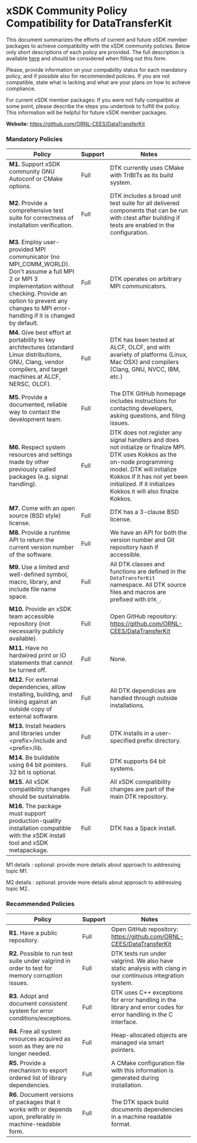 # xSDK Community Policy Compatibility for DataTransferKit

This document summarizes the efforts of current and future xSDK member packages to achieve compatibility with the xSDK community policies. Below only short descriptions of each policy are provided. The full description is available [here](https://docs.google.com/document/d/1DCx2Duijb0COESCuxwEEK1j0BPe2cTIJ-AjtJxt3290/edit#heading=h.2hp5zbf0n3o3)
and should be considered when filling out this form.

Please, provide information on your compability status for each mandatory policy, and if possible also for recommended policies.
If you are not compatible, state what is lacking and what are your plans on how to achieve compliance.

For current xSDK member packages: If you were not fully compatible at some point, please describe the steps you undertook to fulfill the policy. This information will be helpful for future xSDK member packages.

**Website:** https://github.com/ORNL-CEES/DataTransferKit

### Mandatory Policies

| Policy                 |Support| Notes                   |
|------------------------|-------|-------------------------|
|**M1.** Support xSDK community GNU Autoconf or CMake options. |Full| DTK currently uses CMake with TriBITs as its build system.|
|**M2.** Provide a comprehensive test suite for correctness of installation verification. |Full| DTK includes a broad unit test suite for all delivered components that can be run with ctest after building if tests are enabled in the configuration.|
|**M3.** Employ user-provided MPI communicator (no MPI_COMM_WORLD). Don't assume a full MPI 2 or MPI 3 implementation without checking. Provide an option to prevent any changes to MPI error-handling if it is changed by default. |Full| DTK operates on arbitrary MPI communicators. |
|**M4.** Give best effort at portability to key architectures (standard Linux distributions, GNU, Clang, vendor compilers, and target machines at ALCF, NERSC, OLCF). |Full| DTK has been tested at ALCF, OLCF, and with avariety of platforms (Linux, Mac OSX) and compilers (Clang, GNU, NVCC, IBM, etc.) |
|**M5.** Provide a documented, reliable way to contact the development team. |Full| The DTK GitHub homepage includes instructions for contacting developers, asking questions, and filing issues. |
|**M6.** Respect system resources and settings made by other previously called packages (e.g. signal handling). |Full| DTK does not register any signal handlers and does not initialize or finalize MPI. DTK uses Kokkos as the on-node programming model. DTK will initialize Kokkos if it has not yet been initialized. If it initializes Kokkos it will also finalze Kokkos.|
|**M7.** Come with an open source (BSD style) license. |Full| DTK has a 3-clause BSD license. |
|**M8.** Provide a runtime API to return the current version number of the software. |Full| We have an API for both the version number and Git repository hash if accessible. |
|**M9.** Use a limited and well-defined symbol, macro, library, and include file name space. |Full| All DTK classes and functions are defined in the `DataTransferKit` namespace. All DTK source files and macros are prefixed with `DTK_`. |
|**M10.** Provide an xSDK team accessible repository (not necessarily publicly available). |Full| Open GitHub repository: https://github.com/ORNL-CEES/DataTransferKit |
|**M11.** Have no hardwired print or IO statements that cannot be turned off. |Full| None. |
|**M12.** For external dependencies, allow installing, building, and linking against an outside copy of external software. |Full| All DTK dependicies are handled through outside installations. |
|**M13.** Install headers and libraries under \<prefix\>/include and \<prefix\>/lib. |Full| DTK installs in a user-specified prefix directory. |
|**M14.** Be buildable using 64 bit pointers. 32 bit is optional. |Full| DTK supports 64 bit systems. |
|**M15.** All xSDK compatibility changes should be sustainable. |Full| All xSDK compatibility changes are part of the main DTK repository. |
|**M16.** The package must support production-quality installation compatible with the xSDK install tool and xSDK metapackage. |Full| DTK has a Spack install. |

M1 details <a id="m1-details"></a>: optional: provide more details about approach to addressing topic M1.

M2 details <a id="m2-details"></a>: optional: provide more details about approach to addressing topic M2.

### Recommended Policies

| Policy                 |Support| Notes                   |
|------------------------|-------|-------------------------|
|**R1.** Have a public repository. |Full| Open GitHub repository: https://github.com/ORNL-CEES/DataTransferKit |
|**R2.** Possible to run test suite under valgrind in order to test for memory corruption issues. |Full| DTK tests run under valgrind. We also have static analysis with clang in our continuous integration system. |
|**R3.** Adopt and document consistent system for error conditions/exceptions. |Full| DTK uses C++ exceptions for error handling in the library and error codes for error handling in the C interface. |
|**R4.** Free all system resources acquired as soon as they are no longer needed. |Full| Heap-allocated objects are managed via smart pointers. |
|**R5.** Provide a mechanism to export ordered list of library dependencies. |Full| A CMake configuration file with this information is generated during installation. |
|**R6.** Document versions of packages that it works with or depends upon, preferably in machine-readable form.  |Full| The DTK spack build documents dependencies in a machine readable format. |
